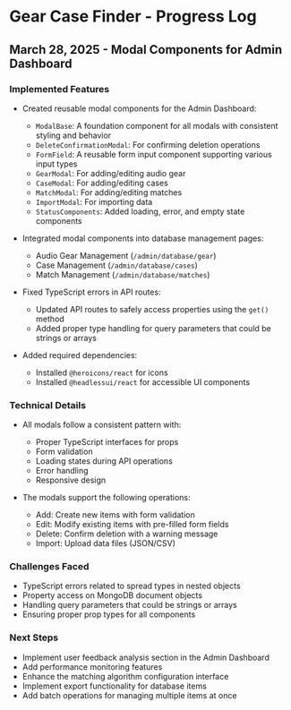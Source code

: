 # Gear Case Finder - Progress Log

## March 28, 2025 - Modal Components for Admin Dashboard

### Implemented Features
- Created reusable modal components for the Admin Dashboard:
  - `ModalBase`: A foundation component for all modals with consistent styling and behavior
  - `DeleteConfirmationModal`: For confirming deletion operations
  - `FormField`: A reusable form input component supporting various input types
  - `GearModal`: For adding/editing audio gear
  - `CaseModal`: For adding/editing cases
  - `MatchModal`: For adding/editing matches
  - `ImportModal`: For importing data
  - `StatusComponents`: Added loading, error, and empty state components

- Integrated modal components into database management pages:
  - Audio Gear Management (`/admin/database/gear`)
  - Case Management (`/admin/database/cases`)
  - Match Management (`/admin/database/matches`)

- Fixed TypeScript errors in API routes:
  - Updated API routes to safely access properties using the `get()` method
  - Added proper type handling for query parameters that could be strings or arrays

- Added required dependencies:
  - Installed `@heroicons/react` for icons
  - Installed `@headlessui/react` for accessible UI components

### Technical Details
- All modals follow a consistent pattern with:
  - Proper TypeScript interfaces for props
  - Form validation
  - Loading states during API operations
  - Error handling
  - Responsive design

- The modals support the following operations:
  - Add: Create new items with form validation
  - Edit: Modify existing items with pre-filled form fields
  - Delete: Confirm deletion with a warning message
  - Import: Upload data files (JSON/CSV)

### Challenges Faced
- TypeScript errors related to spread types in nested objects
- Property access on MongoDB document objects
- Handling query parameters that could be strings or arrays
- Ensuring proper prop types for all components

### Next Steps
- Implement user feedback analysis section in the Admin Dashboard
- Add performance monitoring features
- Enhance the matching algorithm configuration interface
- Implement export functionality for database items
- Add batch operations for managing multiple items at once

